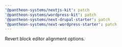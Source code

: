```yaml
---
'@pantheon-systems/nextjs-kit': patch
'@pantheon-systems/wordpress-kit': patch
'@pantheon-systems/next-drupal-starter': patch
'@pantheon-systems/next-wordpress-starter': patch
---
```


Revert block editor alignment options.
